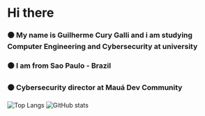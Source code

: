 # Hi there
### ⚫ My name is Guilherme Cury Galli and i am studying Computer Engineering and Cybersecurity at university
### ⚫ I am from Sao Paulo - Brazil
### ⚫ Cybersecurity director at Mauá Dev Community
<!--
##Skills
###To do: Paste languages and others
-->



![Top Langs](https://github-readme-stats.vercel.app/api/top-langs/?username=Guilherme-Galli77&layout=compact&langs_count=32&theme=great-gatsby)
![GitHub stats](https://github-readme-stats.vercel.app/api?username=Guilherme-Galli77&theme=great-gatsby&show_icons=true)
<!--
**Guilherme-Galli77/Guilherme-Galli77** is a ✨ _special_ ✨ repository because its `README.md` (this file) appears on your GitHub profile.

Here are some ideas to get you started:

- 🔭 I’m currently working on ...
- 🌱 I’m currently learning ...
- 👯 I’m looking to collaborate on ...
- 🤔 I’m looking for help with ...
- 💬 Ask me about ...
- 📫 How to reach me: ...
- 😄 Pronouns: ...
- ⚡ Fun fact: ...
-->
